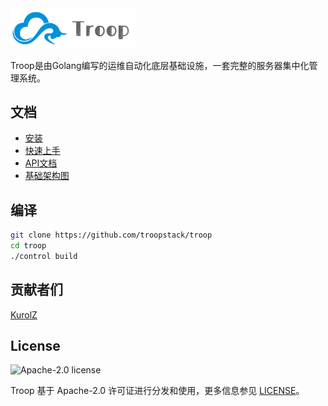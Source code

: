 <img src="https://github.com/troopstack/troop/raw/master/assets/troop.png" width="200">
<br>

Troop是由Golang编写的运维自动化底层基础设施，一套完整的服务器集中化管理系统。

## 文档
- [安装](https://troop.docs.apiary.io/)
- [快速上手](https://troop.docs.apiary.io/)
- [API文档](https://troop.docs.apiary.io/)
- [基础架构图](https://www.processon.com/view/link/5dc23dace4b04913a28be048)

## 编译

```bash
git clone https://github.com/troopstack/troop
cd troop
./control build
```

## 贡献者们

[KurolZ](https://github.com/kurolz)

## License

<img alt="Apache-2.0 license" src="https://s3-gz01.didistatic.com/n9e-pub/image/apache.jpeg" width="128">

Troop 基于 Apache-2.0 许可证进行分发和使用，更多信息参见 [LICENSE](LICENSE)。
